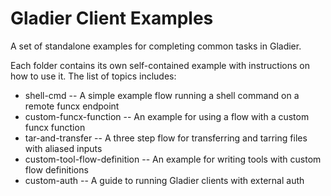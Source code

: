 # Gladier Client Examples

A set of standalone examples for completing common tasks in Gladier.

Each folder contains its own self-contained example with instructions on how to use it. The list of topics includes: 

* shell-cmd -- A simple example flow running a shell command on a remote funcx endpoint
* custom-funcx-function -- An example for using a flow with a custom funcx function
* tar-and-transfer -- A three step flow for transferring and tarring files with aliased inputs
* custom-tool-flow-definition -- An example for writing tools with custom flow definitions
* custom-auth -- A guide to running Gladier clients with external auth
